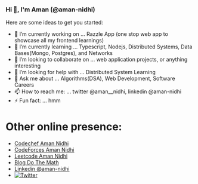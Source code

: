 ### Hi 👋, I'm Aman (@aman-nidhi)

<!--
**aman-nidhi/aman-nidhi** is a ✨ _special_ ✨ repository because its `README.md` (this file) appears on your GitHub profile.
-->

Here are some ideas to get you started:

- 🔭 I’m currently working on ... Razzle App (one stop web app to showcase all my frontend learnings)
- 🌱 I’m currently learning ... Typescript, Nodejs, Distributed Systems, Data Bases(Mongo, Postgres), and Networks
- 👯 I’m looking to collaborate on ... web application projects, or anything interesting
- 🤔 I’m looking for help with ... Distributed System Learning
- 💬 Ask me about ... Algorithms(DSA), Web Development, Software Careers
- 📫 How to reach me: ... twitter @aman__nidhi, linkedin @aman-nidhi
- ⚡ Fun fact: ... hmm


# Other online presence:
  - [Codechef Aman Nidhi](https://www.codechef.com/users/skyhavoc) 
  - [CodeForces  Aman Nidhi](https://codeforces.com/profile/skyhavoc) 
  - [Leetcode  Aman Nidhi](https://leetcode.com/skyhavoc/) 
  - [Blog Do The Math](https://medium.com/do-the-math/)
  - [Linkedin @aman-nidhi](https://www.linkedin.com/in/aman-nidhi/)
  - [![Twitter](https://img.shields.io/twitter/url/https/twitter.com/aman__nidhi.svg?style=social&label=Follow%20aman__nidhi)](https://twitter.com/aman__nidhi)
